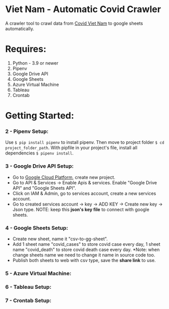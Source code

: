 # Viet Nam - Automatic Covid Crawler
A crawler tool to crawl data from [Covid Viet Nam](https://covid19.gov.vn/) to google sheets automatically.
# Requires: 
1. Python - 3.9 or newer
2. Pipenv
3. Google Drive API
4. Google Sheets
5. Azure Virtual Machine
6. Tableau
7. Crontab
# Getting Started:
### 2 - Pipenv Setup:
Use `$ pip install pipenv` to install pipenv. Then move to project folder `$ cd project_folder_path`. 
With pipfile in your project's file, install all dependencies `$ pipenv install`.
### 3 - Google Drive API Setup:
- Go to [Google Cloud Platform](https://console.cloud.google.com/home/dashboard), create new project.
- Go to API & Services -> Enable Apis & services. Enable "Google Drive API" and "Google Sheets API".
- Click on IAM & Admin, go to services account, create a new services account.
- Go to created services account -> key -> ADD KEY -> Create new key -> Json type. NOTE: keep this __json's key file__ to connect with google sheets.
### 4 - Google Sheets Setup:
- Create new sheet, name it "csv-to-gg-sheet". 
- Add 1 sheet name "covid_cases" to store covid case every day, 1 sheet name "covid_death" to store covid death case every day. *Note: when change sheets name we need to change it name in source code too.
- Publish both sheets to web with csv type, save the __share link__ to use.

### 5 - Azure Virtual Machine:
### 6 - Tableau Setup:
### 7 - Crontab Setup:

